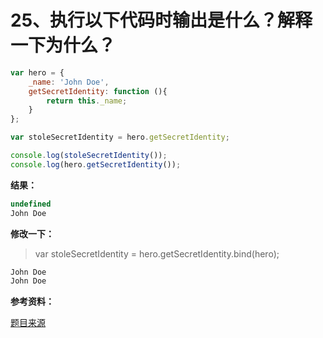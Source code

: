 # 25、执行以下代码时输出是什么？解释一下为什么？

```js
var hero = {
    _name: 'John Doe',
    getSecretIdentity: function (){
        return this._name;
    }
};

var stoleSecretIdentity = hero.getSecretIdentity;

console.log(stoleSecretIdentity());
console.log(hero.getSecretIdentity());
```

**结果：**

```js
undefined
John Doe
```

**修改一下：**

> var stoleSecretIdentity = hero.getSecretIdentity.bind(hero);

```js
John Doe
John Doe
```

**参考资料：**

[题目来源](https://www.toptal.com/javascript/interview-questions)
